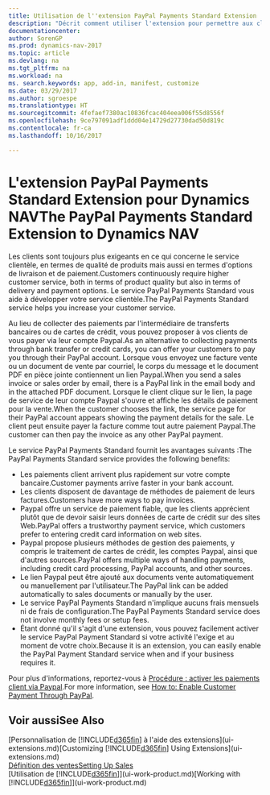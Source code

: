 ```yaml
---
title: Utilisation de l''extension PayPal Payments Standard Extension
description: "Décrit comment utiliser l'extension pour permettre aux clients d'effectuer des paiements avec Paypal."
documentationcenter: 
author: SorenGP
ms.prod: dynamics-nav-2017
ms.topic: article
ms.devlang: na
ms.tgt_pltfrm: na
ms.workload: na
ms. search.keywords: app, add-in, manifest, customize
ms.date: 03/29/2017
ms.author: sgroespe
ms.translationtype: HT
ms.sourcegitcommit: 4fefaef7380ac10836fcac404eea006f55d8556f
ms.openlocfilehash: 9ce797091adf1ddd04e14729d27730dad50d819c
ms.contentlocale: fr-ca
ms.lasthandoff: 10/16/2017

---
```

# <a name="the-paypal-payments-standard-extension-to-dynamics-nav"></a><span data-ttu-id="fa77e-103">L'extension PayPal Payments Standard Extension pour Dynamics NAV</span><span class="sxs-lookup"><span data-stu-id="fa77e-103">The PayPal Payments Standard Extension to Dynamics NAV</span></span>
<span data-ttu-id="fa77e-104">Les clients sont toujours plus exigeants en ce qui concerne le service clientèle, en termes de qualité de produits mais aussi en termes d'options de livraison et de paiement.</span><span class="sxs-lookup"><span data-stu-id="fa77e-104">Customers continuously require higher customer service, both in terms of product quality but also in terms of delivery and payment options.</span></span> <span data-ttu-id="fa77e-105">Le service PayPal Payments Standard vous aide à développer votre service clientèle.</span><span class="sxs-lookup"><span data-stu-id="fa77e-105">The PayPal Payments Standard service helps you increase your customer service.</span></span>

<span data-ttu-id="fa77e-106">Au lieu de collecter des paiements par l'intermédiaire de transferts bancaires ou de cartes de crédit, vous pouvez proposer à vos clients de vous payer via leur compte Paypal.</span><span class="sxs-lookup"><span data-stu-id="fa77e-106">As an alternative to collecting payments through bank transfer or credit cards, you can offer your customers to pay you through their PayPal account.</span></span> <span data-ttu-id="fa77e-107">Lorsque vous envoyez une facture vente ou un document de vente par courriel, le corps du message et le document PDF en pièce jointe contiennent un lien Paypal.</span><span class="sxs-lookup"><span data-stu-id="fa77e-107">When you send a sales invoice or sales order by email, there is a PayPal link in the email body and in the attached PDF document.</span></span> <span data-ttu-id="fa77e-108">Lorsque le client clique sur le lien, la page de service de leur compte Paypal s'ouvre et affiche les détails de paiement pour la vente.</span><span class="sxs-lookup"><span data-stu-id="fa77e-108">When the customer chooses the link, the service page for their PayPal account appears showing the payment details for the sale.</span></span> <span data-ttu-id="fa77e-109">Le client peut ensuite payer la facture comme tout autre paiement Paypal.</span><span class="sxs-lookup"><span data-stu-id="fa77e-109">The customer can then pay the invoice as any other PayPal payment.</span></span>

<span data-ttu-id="fa77e-110">Le service PayPal Payments Standard fournit les avantages suivants :</span><span class="sxs-lookup"><span data-stu-id="fa77e-110">The PayPal Payments Standard service provides the following benefits:</span></span>

* <span data-ttu-id="fa77e-111">Les paiements client arrivent plus rapidement sur votre compte bancaire.</span><span class="sxs-lookup"><span data-stu-id="fa77e-111">Customer payments arrive faster in your bank account.</span></span>
* <span data-ttu-id="fa77e-112">Les clients disposent de davantage de méthodes de paiement de leurs factures.</span><span class="sxs-lookup"><span data-stu-id="fa77e-112">Customers have more ways to pay invoices.</span></span>
* <span data-ttu-id="fa77e-113">Paypal offre un service de paiement fiable, que les clients apprécient plutôt que de devoir saisir leurs données de carte de crédit sur des sites Web.</span><span class="sxs-lookup"><span data-stu-id="fa77e-113">PayPal offers a trustworthy payment service, which customers prefer to entering credit card information on web sites.</span></span>
* <span data-ttu-id="fa77e-114">Paypal propose plusieurs méthodes de gestion des paiements, y compris le traitement de cartes de crédit, les comptes Paypal, ainsi que d'autres sources.</span><span class="sxs-lookup"><span data-stu-id="fa77e-114">PayPal offers multiple ways of handling payments, including credit card processing, PayPal accounts, and other sources.</span></span>
* <span data-ttu-id="fa77e-115">Le lien Paypal peut être ajouté aux documents vente automatiquement ou manuellement par l'utilisateur.</span><span class="sxs-lookup"><span data-stu-id="fa77e-115">The PayPal link can be added automatically to sales documents or manually by the user.</span></span>
* <span data-ttu-id="fa77e-116">Le service PayPal Payments Standard n'implique aucuns frais mensuels ni de frais de configuration.</span><span class="sxs-lookup"><span data-stu-id="fa77e-116">The PayPal Payments Standard service does not involve monthly fees or setup fees.</span></span>
* <span data-ttu-id="fa77e-117">Étant donné qu'il s'agit d'une extension, vous pouvez facilement activer le service PayPal Payment Standard si votre activité l'exige et au moment de votre choix.</span><span class="sxs-lookup"><span data-stu-id="fa77e-117">Because it is an extension, you can easily enable the PayPal Payment Standard service when and if your business requires it.</span></span>  

<span data-ttu-id="fa77e-118">Pour plus d'informations, reportez-vous à [Procédure : activer les paiements client via Paypal](sales-how-enable-payment-service-extensions.md).</span><span class="sxs-lookup"><span data-stu-id="fa77e-118">For more information, see [How to: Enable Customer Payment Through PayPal](sales-how-enable-payment-service-extensions.md).</span></span>

## <a name="see-also"></a><span data-ttu-id="fa77e-119">Voir aussi</span><span class="sxs-lookup"><span data-stu-id="fa77e-119">See Also</span></span>
<span data-ttu-id="fa77e-120">[Personnalisation de [!INCLUDE[d365fin](includes/d365fin_md.md)] à l'aide des extensions](ui-extensions.md)</span><span class="sxs-lookup"><span data-stu-id="fa77e-120">[Customizing [!INCLUDE[d365fin](includes/d365fin_md.md)] Using Extensions](ui-extensions.md)</span></span>  
[<span data-ttu-id="fa77e-121">Définition des ventes</span><span class="sxs-lookup"><span data-stu-id="fa77e-121">Setting Up Sales</span></span>](sales-setup-sales.md)  
<span data-ttu-id="fa77e-122">[Utilisation de [!INCLUDE[d365fin](includes/d365fin_md.md)]](ui-work-product.md)</span><span class="sxs-lookup"><span data-stu-id="fa77e-122">[Working with [!INCLUDE[d365fin](includes/d365fin_md.md)]](ui-work-product.md)</span></span>

